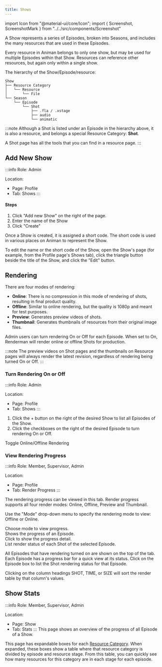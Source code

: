 ```yaml
---
title: Shows
---
```

import Icon from "@material-ui/core/Icon";
import { Screenshot, ScreenshotMark } from "../../src/components/Screenshot"

A Show represents a series of Episodes, broken into Seasons, and includes the many resources that are used in these Episodes.

Every resource in Animan belongs to only one show, but may be used for multiple Episodes within that Show. Resources can reference other resources, but again only within a single show.

The hierarchy of the Show/Episode/resource:

```
Show
├── Resource Category
│   └── Resource
│       └── File
└── Season
    └── Episode
        └── Shot
            ├── .fla / .xstage
            ├── audio
            └── animatic
```
:::note
Although a Shot is listed under an Episode in the hierarchy above, it is also a resource, and belongs a special Resource Category: **Shot**.

A Shot page has all the tools that you can find in a resource page.
:::

## Add New Show
:::info
Role: Admin

Location: 

- Page: Profile
- Tab: Shows
:::

#### Steps
1. Click "Add new Show" on the right of the page.
1. Enter the name of the Show
1. Click "Create"

<Screenshot image="/screenshot/create_show.png">
  <ScreenshotMark x="84.5%" y="64%" width="30%" height="18%" textPosition="right" borderRadius="10px"></ScreenshotMark>
</Screenshot>

Once a Show is created, it is assigned a short code. The short code is used in various places on Animan to represent the Show.

To edit the name or the short code of the Show, open the Show's page (for example, from the Profile page's Shows tab), click the triangle button beside the title of the Show, and click the "Edit" button.

<Screenshot image="/screenshot/edit_show_name.png">
  <ScreenshotMark x="23%" y="16%" width="8%" height="12%" textPosition="right" borderRadius="50%"></ScreenshotMark>
  <ScreenshotMark x="33%" y="32%" width="24%" height="15%" textPosition="right" borderRadius="10px"></ScreenshotMark>
</Screenshot>

## Rendering

There are four modes of rendering:

 * **Online**: There is no compression in this mode of rendering of shots, resulting in final product quality.
 * **Offline**: Similar to online rendering, but the quality is 1080p and meant for test purposes.
 * **Preview**: Generates preview videos of shots.
 * **Thumbnail**: Generates thumbnails of resources from their original image files.
 
Admin users can turn rendering On or Off for each Episode. When set to On, Renderman will render online or offline Shots for production.

:::note
The preview videos on Shot pages and the thumbnails on Resource pages will always render the latest revision, regardless of rendering being turned On or Off.
:::

### Turn Rendering On or Off
:::info
Role: Admin

Location: 

- Page: Profile
- Tab: Shows
:::
1. Click the + button on the right of the desired Show to list all Episodes of the Show.
1. Click the checkboxes on the right of the desired Episode to turn rendering On or Off.

<Screenshot image="/screenshot/create_show.png">
  <ScreenshotMark x="4.5%" y="75%" width="4%" height="10%" textPosition="right" borderRadius="50%"></ScreenshotMark>
  <ScreenshotMark x="58%" y="85%" width="22%" height="12%" textPosition="top" borderRadius="10px">
    Toggle Online/Offline Rendering
  </ScreenshotMark>
</Screenshot>


### View Rendering Progress
:::info
Role: Member, Supervisor, Admin

Location: 
- Page: Profile
- Tab: Render Progress
:::

The rendering progress can be viewed in this tab. Render progress supports all four render modes: Online, Offline, Preview and Thumbnail.

Use the "Mode" drop-down menu to specify the rendering mode to view: Offline or Online.

<Screenshot image="/screenshot/show_render_progress.png">
  <ScreenshotMark x="11.5%" y="21%" width="22%" height="15%" textPosition="right" borderRadius="10px">
    Choose mode to view progress.
  </ScreenshotMark>
  <ScreenshotMark x="33.1%" y="32.3%" width="10%" height="9.5%" textPosition="right" borderRadius="8px">
    <div>Shows the progress of an Episode.</div>
    <div>Click to show the progress detail.</div>
  </ScreenshotMark>
  <ScreenshotMark x="50%" y="80%" width="99%" height="36%" textPosition="top" borderRadius="8px">
    List render status of each Shot of the selected Episode.
  </ScreenshotMark>
</Screenshot>

All Episodes that have rendering turned on are shown on the top of the tab. Each Episode has a progress bar for a quick view at its status. Click on the Episode box to list the Shot rendering status for that Episode.

Clicking on the column headings SHOT, TIME, or SIZE will sort the render table by that column's values.


## Show Stats
:::info
Role: Member, Supervisor, Admin

Location: 
- Page: Show
- Tab: Stats
:::
This page shows an overview of the progress of all Episode of a Show.

<Screenshot image="/screenshot/show_stats.png">
</Screenshot>

This page has expandable boxes for each [Resource Category](category). When expanded, these boxes show a table where that resource category is divided by episode and resource stage. From this table, you can quickly see how many resources for this category are in each stage for each episode.
